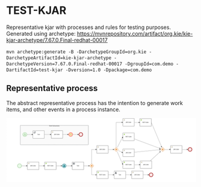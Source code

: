 TEST-KJAR
=============================

Representative kjar with processes and rules for testing purposes.
Generated using archetype: https://mvnrepository.com/artifact/org.kie/kie-kjar-archetype/7.67.0.Final-redhat-00017

```
mvn archetype:generate -B -DarchetypeGroupId=org.kie -DarchetypeArtifactId=kie-kjar-archetype -DarchetypeVersion=7.67.0.Final-redhat-00017 -DgroupId=com.demo -DartifactId=test-kjar -Dversion=1.0 -Dpackage=com.demo
```

## Representative process
The abstract representative process has the intention to generate work items, and other events in a process instance.

![abstract dynamic size process](https://raw.githubusercontent.com/diego-torres/test-kjar/main/src/main/resources/com/demo/abstract_dynamic_size-svg.svg)
